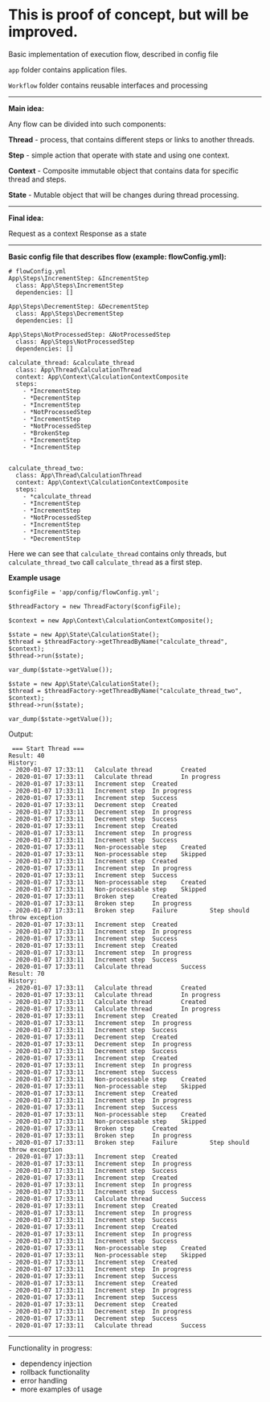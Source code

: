 # This is proof of concept, but will be improved.
Basic implementation of execution flow, described in config file

`app` folder contains application files.

`Workflow` folder contains reusable interfaces and processing

--- 

**Main idea:** 

Any flow can be divided into such components:

**Thread** - process, that contains different steps or links to another threads.

**Step** - simple action that operate with state and using one context.

**Context** - Composite immutable object that contains data for specific thread and steps.

**State** - Mutable object that will be changes during thread processing.

---

**Final idea:**

Request as a context
Response as a state

---

**Basic config file that describes flow (example: flowConfig.yml):** 
    
    # flowConfig.yml
    App\Steps\IncrementStep: &IncrementStep
      class: App\Steps\IncrementStep
      dependencies: []
    
    App\Steps\DecrementStep: &DecrementStep
      class: App\Steps\DecrementStep
      dependencies: []
    
    App\Steps\NotProcessedStep: &NotProcessedStep
      class: App\Steps\NotProcessedStep
      dependencies: []
    
    calculate_thread: &calculate_thread
      class: App\Thread\CalculationThread
      context: App\Context\CalculationContextComposite
      steps:
        - *IncrementStep
        - *DecrementStep
        - *IncrementStep
        - *NotProcessedStep
        - *IncrementStep
        - *NotProcessedStep
        - *BrokenStep
        - *IncrementStep
        - *IncrementStep
    
    
    calculate_thread_two:
      class: App\Thread\CalculationThread
      context: App\Context\CalculationContextComposite
      steps:
        - *calculate_thread
        - *IncrementStep
        - *IncrementStep
        - *NotProcessedStep
        - *IncrementStep
        - *IncrementStep
        - *DecrementStep



Here we can see that `calculate_thread` contains only threads, but `calculate_thread_two` call `calculate_thread` as a first step.


**Example usage**

    $configFile = 'app/config/flowConfig.yml';
    
    $threadFactory = new ThreadFactory($configFile);
    
    $context = new App\Context\CalculationContextComposite();
    
    $state = new App\State\CalculationState();
    $thread = $threadFactory->getThreadByName("calculate_thread", $context);
    $thread->run($state);
    
    var_dump($state->getValue());
    
    $state = new App\State\CalculationState();
    $thread = $threadFactory->getThreadByName("calculate_thread_two", $context);
    $thread->run($state);
    
    var_dump($state->getValue());

Output: 

     === Start Thread === 
    Result: 40
    History: 
    - 2020-01-07 17:33:11   Calculate thread        Created         
    - 2020-01-07 17:33:11   Calculate thread        In progress             
    - 2020-01-07 17:33:11   Increment step  Created         
    - 2020-01-07 17:33:11   Increment step  In progress             
    - 2020-01-07 17:33:11   Increment step  Success         
    - 2020-01-07 17:33:11   Decrement step  Created         
    - 2020-01-07 17:33:11   Decrement step  In progress             
    - 2020-01-07 17:33:11   Decrement step  Success         
    - 2020-01-07 17:33:11   Increment step  Created         
    - 2020-01-07 17:33:11   Increment step  In progress             
    - 2020-01-07 17:33:11   Increment step  Success         
    - 2020-01-07 17:33:11   Non-processable step    Created         
    - 2020-01-07 17:33:11   Non-processable step    Skipped         
    - 2020-01-07 17:33:11   Increment step  Created         
    - 2020-01-07 17:33:11   Increment step  In progress             
    - 2020-01-07 17:33:11   Increment step  Success         
    - 2020-01-07 17:33:11   Non-processable step    Created         
    - 2020-01-07 17:33:11   Non-processable step    Skipped         
    - 2020-01-07 17:33:11   Broken step     Created         
    - 2020-01-07 17:33:11   Broken step     In progress             
    - 2020-01-07 17:33:11   Broken step     Failure         Step should throw exception
    - 2020-01-07 17:33:11   Increment step  Created         
    - 2020-01-07 17:33:11   Increment step  In progress             
    - 2020-01-07 17:33:11   Increment step  Success         
    - 2020-01-07 17:33:11   Increment step  Created         
    - 2020-01-07 17:33:11   Increment step  In progress             
    - 2020-01-07 17:33:11   Increment step  Success         
    - 2020-01-07 17:33:11   Calculate thread        Success         
    Result: 70
    History: 
    - 2020-01-07 17:33:11   Calculate thread        Created         
    - 2020-01-07 17:33:11   Calculate thread        In progress             
    - 2020-01-07 17:33:11   Calculate thread        Created         
    - 2020-01-07 17:33:11   Calculate thread        In progress             
    - 2020-01-07 17:33:11   Increment step  Created         
    - 2020-01-07 17:33:11   Increment step  In progress             
    - 2020-01-07 17:33:11   Increment step  Success         
    - 2020-01-07 17:33:11   Decrement step  Created         
    - 2020-01-07 17:33:11   Decrement step  In progress             
    - 2020-01-07 17:33:11   Decrement step  Success         
    - 2020-01-07 17:33:11   Increment step  Created         
    - 2020-01-07 17:33:11   Increment step  In progress             
    - 2020-01-07 17:33:11   Increment step  Success         
    - 2020-01-07 17:33:11   Non-processable step    Created         
    - 2020-01-07 17:33:11   Non-processable step    Skipped         
    - 2020-01-07 17:33:11   Increment step  Created         
    - 2020-01-07 17:33:11   Increment step  In progress             
    - 2020-01-07 17:33:11   Increment step  Success         
    - 2020-01-07 17:33:11   Non-processable step    Created         
    - 2020-01-07 17:33:11   Non-processable step    Skipped         
    - 2020-01-07 17:33:11   Broken step     Created         
    - 2020-01-07 17:33:11   Broken step     In progress             
    - 2020-01-07 17:33:11   Broken step     Failure         Step should throw exception
    - 2020-01-07 17:33:11   Increment step  Created         
    - 2020-01-07 17:33:11   Increment step  In progress             
    - 2020-01-07 17:33:11   Increment step  Success         
    - 2020-01-07 17:33:11   Increment step  Created         
    - 2020-01-07 17:33:11   Increment step  In progress             
    - 2020-01-07 17:33:11   Increment step  Success         
    - 2020-01-07 17:33:11   Calculate thread        Success         
    - 2020-01-07 17:33:11   Increment step  Created         
    - 2020-01-07 17:33:11   Increment step  In progress             
    - 2020-01-07 17:33:11   Increment step  Success         
    - 2020-01-07 17:33:11   Increment step  Created         
    - 2020-01-07 17:33:11   Increment step  In progress             
    - 2020-01-07 17:33:11   Increment step  Success         
    - 2020-01-07 17:33:11   Non-processable step    Created         
    - 2020-01-07 17:33:11   Non-processable step    Skipped         
    - 2020-01-07 17:33:11   Increment step  Created         
    - 2020-01-07 17:33:11   Increment step  In progress             
    - 2020-01-07 17:33:11   Increment step  Success         
    - 2020-01-07 17:33:11   Increment step  Created         
    - 2020-01-07 17:33:11   Increment step  In progress             
    - 2020-01-07 17:33:11   Increment step  Success         
    - 2020-01-07 17:33:11   Decrement step  Created         
    - 2020-01-07 17:33:11   Decrement step  In progress             
    - 2020-01-07 17:33:11   Decrement step  Success         
    - 2020-01-07 17:33:11   Calculate thread        Success 


---
Functionality in progress:
- dependency injection
- rollback functionality
- error handling
- more examples of usage
